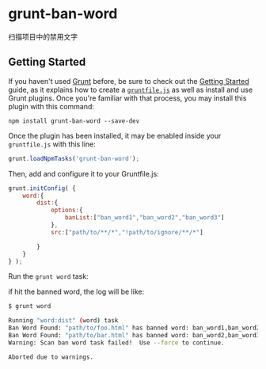 # grunt-ban-word 

扫描项目中的禁用文字

## Getting Started

If you haven't used [Grunt](http://gruntjs.com/) before, be sure to check out the [Getting Started](http://gruntjs.com/getting-started) guide, as it explains how to create a [`gruntfile.js`](http://gruntjs.com/sample-gruntfile) as well as install and use Grunt plugins. Once you're familiar with that process, you may install this plugin with this command:

```shell
npm install grunt-ban-word --save-dev
```

Once the plugin has been installed, it may be enabled inside your `gruntfile.js` with this line:

```js
grunt.loadNpmTasks('grunt-ban-word');
```
Then, add and configure it to your Gruntfile.js:

```js
grunt.initConfig( {
    word:{
        dist:{
            options:{
                banList:["ban_word1","ban_word2","ban_word3"]
            },
            src:["path/to/**/*","!path/to/ignore/**/*"]

        }
    }
} );
```

Run the `grunt word` task:

if hit the banned word, the log will be like:

```bash
$ grunt word

Running "word:dist" (word) task
Ban Word Found: "path/to/foo.html" has banned word: ban_word1,ban_word2
Ban Word Found: "path/to/bar.html" has banned word: ban_word2,ban_word3
Warning: Scan ban word task failed!  Use --force to continue.

Aborted due to warnings.
```
